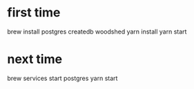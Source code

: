 # first time
brew install postgres
createdb woodshed
yarn install
yarn start

# next time
brew services start postgres
yarn start
